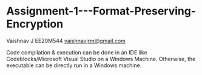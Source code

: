 # Assignment-1---Format-Preserving-Encryption

Vaishnav J
EE20M544
vaishnavjrm@gmail.com

Code compilation & execution can be done in an IDE like Codeblocks/Microsoft Visual Studio on a Windows Machine.
Otherwise, the executable can be directly run in a Windows machine.
